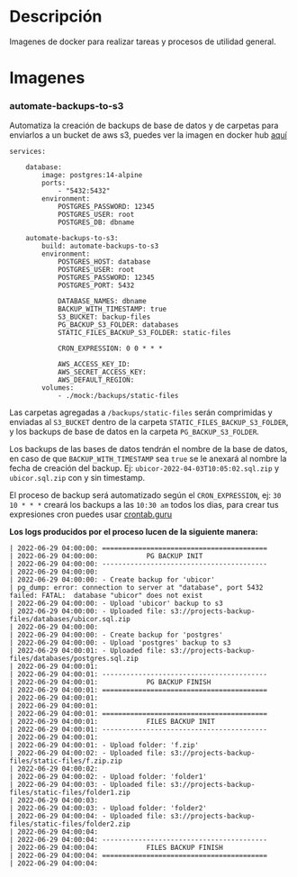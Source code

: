 # Descripción
Imagenes de docker para realizar tareas y procesos de utilidad general.

# Imagenes

### automate-backups-to-s3
Automatiza la creación de backups de base de datos y de carpetas para enviarlos a un bucket de aws s3, puedes ver la imagen en docker hub [aquí](https://hub.docker.com/r/crissalvarezh/automate-backups-to-s3)

	services:

	    database:
	        image: postgres:14-alpine
	        ports:
	            - "5432:5432"
	        environment:
	            POSTGRES_PASSWORD: 12345
	            POSTGRES_USER: root
	            POSTGRES_DB: dbname

	    automate-backups-to-s3:
	        build: automate-backups-to-s3
	        environment:
	            POSTGRES_HOST: database
	            POSTGRES_USER: root
	            POSTGRES_PASSWORD: 12345
	            POSTGRES_PORT: 5432

	            DATABASE_NAMES: dbname
	            BACKUP_WITH_TIMESTAMP: true
	            S3_BUCKET: backup-files
	            PG_BACKUP_S3_FOLDER: databases
	            STATIC_FILES_BACKUP_S3_FOLDER: static-files

	            CRON_EXPRESSION: 0 0 * * *

	            AWS_ACCESS_KEY_ID: 
	            AWS_SECRET_ACCESS_KEY:
	            AWS_DEFAULT_REGION: 
	        volumes:
	            - ./mock:/backups/static-files

Las carpetas agregadas a `/backups/static-files` serán comprimidas y enviadas al `S3_BUCKET` dentro de la carpeta `STATIC_FILES_BACKUP_S3_FOLDER`, y los backups de base de datos en la carpeta `PG_BACKUP_S3_FOLDER`.

Los backups de las bases de datos tendrán el nombre de la base de datos, en caso de que `BACKUP_WITH_TIMESTAMP` sea `true` se le anexará al nombre la fecha de creación del backup.
Ej: `ubicor-2022-04-03T10:05:02.sql.zip`  y `ubicor.sql.zip` con y sin timestamp.

El proceso de backup será automatizado según el `CRON_EXPRESSION`, ej: `30 10 * * *` creará los backups a las `10:30 am` todos los dias, para crear tus expresiones cron puedes usar [crontab.guru](https://crontab.guru/)

**Los logs producidos por el proceso lucen de la siguiente manera:**

	| 2022-06-29 04:00:00: =========================================
	| 2022-06-29 04:00:00:            PG BACKUP INIT
	| 2022-06-29 04:00:00: -----------------------------------------
	| 2022-06-29 04:00:00:
	| 2022-06-29 04:00:00: - Create backup for 'ubicor'
	| pg_dump: error: connection to server at "database", port 5432 failed: FATAL:  database "ubicor" does not exist
	| 2022-06-29 04:00:00: - Upload 'ubicor' backup to s3
	| 2022-06-29 04:00:00: - Uploaded file: s3://projects-backup-files/databases/ubicor.sql.zip
	| 2022-06-29 04:00:00: 
	| 2022-06-29 04:00:00: - Create backup for 'postgres'
	| 2022-06-29 04:00:00: - Upload 'postgres' backup to s3
	| 2022-06-29 04:00:01: - Uploaded file: s3://projects-backup-files/databases/postgres.sql.zip
	| 2022-06-29 04:00:01: 
	| 2022-06-29 04:00:01: -----------------------------------------
	| 2022-06-29 04:00:01:            PG BACKUP FINISH
	| 2022-06-29 04:00:01: =========================================
	| 2022-06-29 04:00:01:
	| 2022-06-29 04:00:01:
	| 2022-06-29 04:00:01: =========================================
	| 2022-06-29 04:00:01:            FILES BACKUP INIT
	| 2022-06-29 04:00:01: -----------------------------------------
	| 2022-06-29 04:00:01:
	| 2022-06-29 04:00:01: - Upload folder: 'f.zip'
	| 2022-06-29 04:00:02: - Uploaded file: s3://projects-backup-files/static-files/f.zip.zip
	| 2022-06-29 04:00:02: 
	| 2022-06-29 04:00:02: - Upload folder: 'folder1'
	| 2022-06-29 04:00:03: - Uploaded file: s3://projects-backup-files/static-files/folder1.zip
	| 2022-06-29 04:00:03: 
	| 2022-06-29 04:00:03: - Upload folder: 'folder2'
	| 2022-06-29 04:00:04: - Uploaded file: s3://projects-backup-files/static-files/folder2.zip
	| 2022-06-29 04:00:04: 
	| 2022-06-29 04:00:04: -----------------------------------------
	| 2022-06-29 04:00:04:            FILES BACKUP FINISH
	| 2022-06-29 04:00:04: =========================================
	| 2022-06-29 04:00:04:
